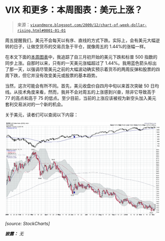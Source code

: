 <!--yml

分类：未分类

date: 2024-05-18 17:20:59

-->

# VIX 和更多：本周图表：美元上涨？

> 来源：[`vixandmore.blogspot.com/2009/12/chart-of-week-dollar-rising.html#0001-01-01`](http://vixandmore.blogspot.com/2009/12/chart-of-week-dollar-rising.html#0001-01-01)

周五提醒我们，美元不会每天以有序、直线的方式下跌。实际上，会有美元大幅逆转的日子，让做空货币的交易员急于平仓，就像周五的 1.44%的涨幅一样。

在本文下面的[本周图表](http://vixandmore.blogspot.com/search/label/chart%20of%20the%20week)中，我追踪了自三月初开始的美元下跌和标普 500 指数的同步上涨。自那时以来，只有的一天美元涨幅超过了 1.44%。我用蓝色箭头标出了那一天，以强调尽管美元之前的大幅波动确实预示着货币的两周反弹和股票的四周下跌，但它并没有改变美元或股票的基本趋势。

当然，这次可能会有所不同。首先，美元收盘价自四月中旬以来首次突破 50 日均线。从技术角度来看，然而，我并不会对周五的上涨感到兴奋，除非它导致高于 77 的高点和高于 75 的低点。至少目前，当前的上涨应该被视为新空头加入美元套利交易派对的一个新的机会。

关于美元，读者们可以查阅以下内容：

![](img/8f19ae77fedc2e64d66dbe79453ca283.png)

*[source: StockCharts]*

****披露：*** *无**
